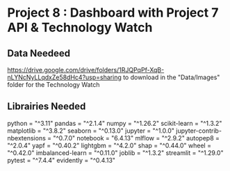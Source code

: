 # Project 8 : Dashboard with Project 7 API & Technology Watch

## Data Needeed
https://drive.google.com/drive/folders/1RJQPqPf-XqB-nLYNcNyLLqdxZe58dHc4?usp=sharing to download in the "Data/Images" folder for the Technology Watch

## Librairies Needed
python = "^3.11"
pandas = "^2.1.4"
numpy = "^1.26.2"
scikit-learn = "^1.3.2"
matplotlib = "^3.8.2"
seaborn = "^0.13.0"
jupyter = "^1.0.0"
jupyter-contrib-nbextensions = "^0.7.0"
notebook = "6.4.13"
mlflow = "^2.9.2"
autopep8 = "^2.0.4"
yapf = "^0.40.2"
lightgbm = "^4.2.0"
shap = "^0.44.0"
wheel = "^0.42.0"
imbalanced-learn = "^0.11.0"
joblib = "^1.3.2"
streamlit = "^1.29.0"
pytest = "^7.4.4"
evidently = "^0.4.13"
